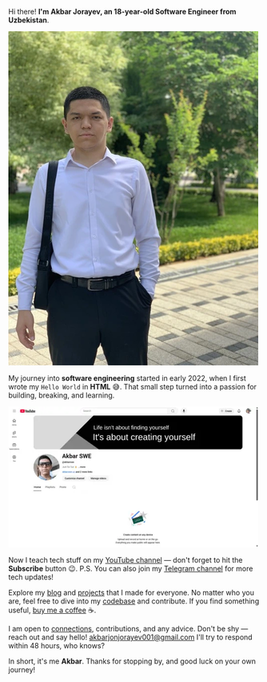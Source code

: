 Hi there! **I'm Akbar Jorayev, an 18-year-old Software Engineer from Uzbekistan**.

![It's me](https://raw.githubusercontent.com/akbarjorayev/blogs/refs/heads/main/about-me/assets/akbar-jorayev.webp?w=500&h=667)

My journey into **software engineering** started in early 2022, when I first wrote my `Hello World` in **HTML** 😅. That small step turned into a passion for building, breaking, and learning.

<picture>
  <source media="(prefers-color-scheme: dark)" srcset="https://raw.githubusercontent.com/akbarjorayev/blogs/main/about-me/assets/akbar's-youtube.dark.webp?w=500&h=281">
  <source media="(prefers-color-scheme: light)" srcset="https://raw.githubusercontent.com/akbarjorayev/blogs/main/about-me/assets/akbar's-youtube.light.webp?w=500&h=281">
  <img src="https://raw.githubusercontent.com/akbarjorayev/blogs/main/about-me/assets/akbar's-youtube.light.webp?w=500&h=281" alt="Akbar's YouTube">
</picture>

Now I teach tech stuff on my [YouTube channel](https://youtube.com/@akbarswe) — don't forget to hit the **Subscribe** button 😉. P.S. You can also join my [Telegram channel](https://t.me/akbarswe) for more tech updates!

Explore my [blog](/blog) and [projects](/projects) that I made for everyone. No matter who you are, feel free to dive into my [codebase](https://github.com/akbarjorayev) and contribute. If you find something useful, [buy me a coffee](https://buymeacoffee.com/akbarjorayev) ☕.

I am open to [connections](https://www.linkedin.com/in/akbarjorayev), contributions, and any advice. Don't be shy — reach out and say hello! [akbarjonjorayev001@gmail.com](mailto:akbarjonjorayev001@gmail.com) I'll try to respond within 48 hours, who knows?

In short, it's me **Akbar**. Thanks for stopping by, and good luck on your own journey!

